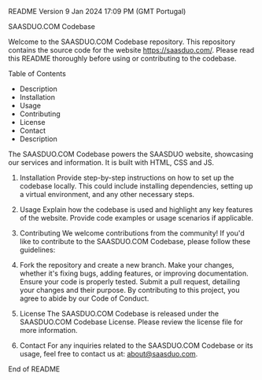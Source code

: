 README Version 9 Jan 2024 17:09 PM (GMT Portugal)

SAASDUO.COM Codebase

Welcome to the SAASDUO.COM Codebase repository. This repository contains the source code for the website https://saasduo.com/. Please read this README thoroughly before using or contributing to the codebase.

Table of Contents

- Description
- Installation
- Usage
- Contributing
- License
- Contact
- Description

The SAASDUO.COM Codebase powers the SAASDUO website, showcasing our services and information. It is built with HTML, CSS and JS.

1. Installation
   Provide step-by-step instructions on how to set up the codebase locally. This could include installing dependencies, setting up a virtual environment, and any other necessary steps.

2. Usage
   Explain how the codebase is used and highlight any key features of the website. Provide code examples or usage scenarios if applicable.

3. Contributing
   We welcome contributions from the community! If you'd like to contribute to the SAASDUO.COM Codebase, please follow these guidelines:

4. Fork the repository and create a new branch.
   Make your changes, whether it's fixing bugs, adding features, or improving documentation.
   Ensure your code is properly tested.
   Submit a pull request, detailing your changes and their purpose.
   By contributing to this project, you agree to abide by our Code of Conduct.

5. License
   The SAASDUO.COM Codebase is released under the SAASDUO.COM Codebase License. Please review the license file for more information.

6. Contact
   For any inquiries related to the SAASDUO.COM Codebase or its usage, feel free to contact us at: about@saasduo.com.

End of README
